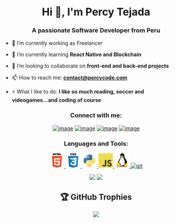 <h1 align="center">Hi 👋, I'm Percy Tejada </h1>
<h3 align="center">A passionate Software Developer from Peru</h3>

- 🔭 I’m currently working as Freelancer

- 🌱 I’m currently learning **React Native and Blockchain**

- 👯 I’m looking to collaborate on **front-end and back-end projects**

- 📫 How to reach me: **contact@percycode.com**

- ⚡ What I like to do: **I like so much reading, soccer and videogames...and coding of course**

<h3 align="center">Connect with me:</h3>
<div align="center">

[![image](https://img.shields.io/badge/LinkedIn-0077B5?style=for-the-badge&logo=linkedin&logoColor=white)](https://www.linkedin.com/in/percycode/)
[![image](https://img.shields.io/badge/Instagram-E4405F?style=for-the-badge&logo=instagram&logoColor=white)](https://www.instagram.com/percy_code/)
[![image](https://img.shields.io/badge/Twitter-1DA1F2?style=for-the-badge&logo=twitter&logoColor=white)](https://twitter.com/percycode)
[![image](https://img.shields.io/badge/Gmail-D14836?style=for-the-badge&logo=gmail&logoColor=white)](mailto:contact@percycode.com)
  
</div>

<h3 align="center">Languages and Tools:</h3>

<p align="center"> 
  <a href="https://www.w3.org/html/" target="_blank"> 
    <img src="https://raw.githubusercontent.com/devicons/devicon/master/icons/html5/html5-original-wordmark.svg" alt="html5" width="40" height="40"/> 
  </a>
  <a href="https://www.w3schools.com/css/" target="_blank"> 
    <img src="https://raw.githubusercontent.com/devicons/devicon/master/icons/css3/css3-original-wordmark.svg" alt="css3" width="40" height="40"/> 
  </a> 
  <a href="https://www.python.org" target="_blank"> 
    <img src="https://raw.githubusercontent.com/devicons/devicon/master/icons/python/python-original.svg" alt="python" width="40" height="40"/> 
  </a>  
  <a href="https://developer.mozilla.org/en-US/docs/Web/JavaScript" target="_blank"> 
    <img src="https://raw.githubusercontent.com/devicons/devicon/master/icons/javascript/javascript-original.svg" alt="javascript" width="40" height="40"/> 
  </a> 
  <a href="https://www.linux.org/" target="_blank"> 
    <img src="https://raw.githubusercontent.com/devicons/devicon/master/icons/linux/linux-original.svg" alt="linux" width="40" height="40"/> 
  </a> 
  <a href="https://git-scm.com/" target="_blank"> 
    <img src="https://www.vectorlogo.zone/logos/git-scm/git-scm-icon.svg" alt="git" width="40" height="40"/> 
  </a>
</p>
<div align="center"> 
  <img height= "150" src="https://github-readme-stats.vercel.app/api?username=percyc0de&theme=react&show_icons=true&include_all_commits=true" />
  <img height= "150" src="https://github-readme-stats.vercel.app/api/top-langs/?username=percyc0de&theme=react&layout=compact" />
  
  ## 🏆 GitHub Trophies
  ![](https://github-profile-trophy.vercel.app/?username=percyc0de&theme=dracula&no-frame=false&no-bg=true&margin-w=4)
</div>



<!--
**percyc0de/percyc0de** is a ✨ _special_ ✨ repository because its `README.md` (this file) appears on your GitHub profile.
-->
